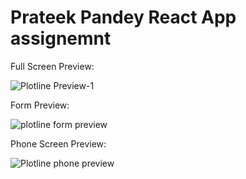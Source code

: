 # Prateek Pandey React App assignemnt
Full Screen Preview:

![Plotline Preview-1 ](https://github.com/ppandey6602/React-App/assets/99266959/5e835238-195b-4733-9473-64002365f35a)


Form Preview:

![plotline form preview](https://github.com/ppandey6602/React-App/assets/99266959/890aea7f-2bdf-4b2a-9572-79f850489d62)


Phone Screen Preview:

![Plotline phone preview](https://github.com/ppandey6602/React-App/assets/99266959/af9b415c-4316-4bbb-be0b-5da469d350b3)
